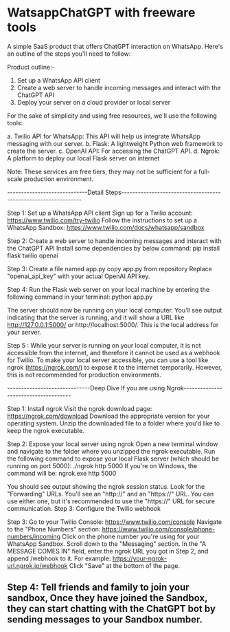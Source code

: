 
# WatsappChatGPT with freeware tools

A simple SaaS product that offers ChatGPT interaction on WhatsApp. Here's an outline of the steps you'll need to follow:

Product outline:-

1. Set up a WhatsApp API client
2. Create a web server to handle incoming messages and interact with the ChatGPT API
3. Deploy your server on a cloud provider or local server

For the sake of simplicity and using free resources, we'll use the following tools:

a. Twilio API for WhatsApp: This API will help us integrate WhatsApp messaging with our server.
b. Flask: A lightweight Python web framework to create the server.
c. OpenAI API: For accessing the ChatGPT API.
d. Ngrok: A platform to deploy our local Flask server on internet

Note: These services are free tiers, they may not be sufficient for a full-scale production environment.

-----------------------------Detail Steps---------------------------------------------------------------

Step 1: 
Set up a WhatsApp API client
Sign up for a Twilio account: https://www.twilio.com/try-twilio
Follow the instructions to set up a WhatsApp Sandbox: https://www.twilio.com/docs/whatsapp/sandbox

Step 2: 
Create a web server to handle incoming messages and interact with the ChatGPT API
Install some dependencies by below command:
pip install flask twilio openai

Step 3:
Create a file named app.py copy app.py from repository
Replace "openai_api_key" with your actual OpenAI API key.

Step 4:
Run the Flask web server on your local machine by entering the following command in your terminal:
python app.py

The server should now be running on your local computer. You'll see output indicating that the server is running, and it will show a URL like http://127.0.0.1:5000/ or http://localhost:5000/. This is the local address for your server.

Step 5 :
While your server is running on your local computer, it is not accessible from the internet, and therefore it cannot be used as a webhook for Twilio. 
To make your local server accessible, you can use a tool like ngrok (https://ngrok.com/) to expose it to the internet temporarily. However, this is not recommended for production environments.

------------------------------Deep Dive If you are using Ngrok-------------------------------------

Step 1: Install ngrok
Visit the ngrok download page: https://ngrok.com/download
Download the appropriate version for your operating system.
Unzip the downloaded file to a folder where you'd like to keep the ngrok executable.

Step 2: Expose your local server using ngrok
Open a new terminal window and navigate to the folder where you unzipped the ngrok executable.
Run the following command to expose your local Flask server (which should be running on port 5000):
./ngrok http 5000
If you're on Windows, the command will be:
ngrok.exe http 5000

You should see output showing the ngrok session status. Look for the "Forwarding" URLs. You'll see an "http://" and an "https://" URL. You can use either one, but it's recommended to use the "https://" URL for secure communication.
Step 3: Configure the Twilio webhook

Step 3:
Go to your Twilio Console: https://www.twilio.com/console
Navigate to the "Phone Numbers" section: https://www.twilio.com/console/phone-numbers/incoming
Click on the phone number you're using for your WhatsApp Sandbox.
Scroll down to the "Messaging" section.
In the "A MESSAGE COMES IN" field, enter the ngrok URL you got in Step 2, and append /webhook to it. For example: https://your-ngrok-url.ngrok.io/webhook
Click "Save" at the bottom of the page.

Step 4:
Tell friends and family to join your sandbox, Once they have joined the Sandbox, they can start chatting with the ChatGPT bot by sending messages to your Sandbox number.
---------------------------------------------------------------------------------------------------------

